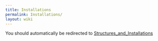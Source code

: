 ```yaml
---
title: Installations
permalink: Installations/
layout: wiki
---
```


You should automatically be redirected to [Structures_and_Installations](/keeperrl_wiki/Structures_and_Installations/)
